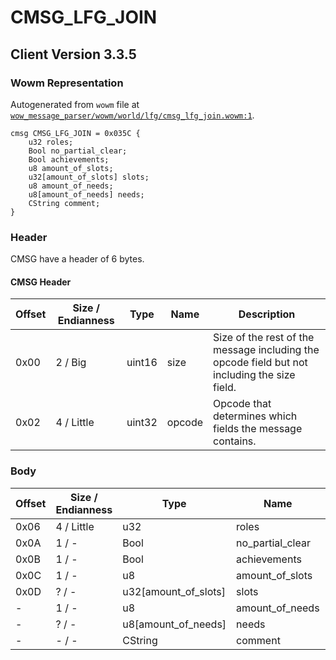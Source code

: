 # CMSG_LFG_JOIN

## Client Version 3.3.5

### Wowm Representation

Autogenerated from `wowm` file at [`wow_message_parser/wowm/world/lfg/cmsg_lfg_join.wowm:1`](https://github.com/gtker/wow_messages/tree/main/wow_message_parser/wowm/world/lfg/cmsg_lfg_join.wowm#L1).
```rust,ignore
cmsg CMSG_LFG_JOIN = 0x035C {
    u32 roles;
    Bool no_partial_clear;
    Bool achievements;
    u8 amount_of_slots;
    u32[amount_of_slots] slots;
    u8 amount_of_needs;
    u8[amount_of_needs] needs;
    CString comment;
}
```
### Header

CMSG have a header of 6 bytes.

#### CMSG Header

| Offset | Size / Endianness | Type   | Name   | Description |
| ------ | ----------------- | ------ | ------ | ----------- |
| 0x00   | 2 / Big           | uint16 | size   | Size of the rest of the message including the opcode field but not including the size field.|
| 0x02   | 4 / Little        | uint32 | opcode | Opcode that determines which fields the message contains.|

### Body

| Offset | Size / Endianness | Type | Name | Comment |
| ------ | ----------------- | ---- | ---- | ------- |
| 0x06 | 4 / Little | u32 | roles |  |
| 0x0A | 1 / - | Bool | no_partial_clear |  |
| 0x0B | 1 / - | Bool | achievements |  |
| 0x0C | 1 / - | u8 | amount_of_slots |  |
| 0x0D | ? / - | u32[amount_of_slots] | slots |  |
| - | 1 / - | u8 | amount_of_needs |  |
| - | ? / - | u8[amount_of_needs] | needs |  |
| - | - / - | CString | comment |  |

